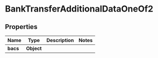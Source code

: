 

# BankTransferAdditionalDataOneOf2


## Properties

| Name | Type | Description | Notes |
|------------ | ------------- | ------------- | -------------|
|**bacs** | **Object** |  |  |



